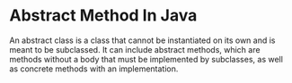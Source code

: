 # Abstract Method In Java
An abstract class is a class that cannot be instantiated on its own and is meant to be subclassed. It can include abstract methods, which are methods without a body that must be implemented by subclasses, as well as concrete methods with an implementation.